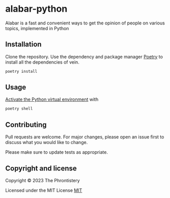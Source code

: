# alabar-python
Alabar is a fast and convenient ways to get the opinion of people on various topics, implemented in Python

## Installation

Clone the repository. Use the dependency and package manager [Poetry](https://python-poetry.org/) to install all the dependencies of vein.

```bash
poetry install
```

## Usage
[Activate the Python virtual environment](https://python-poetry.org/docs/basic-usage/#activating-the-virtual-environment) with

```bash
poetry shell
```

## Contributing

Pull requests are welcome. For major changes, please open an issue first
to discuss what you would like to change.

Please make sure to update tests as appropriate.

## Copyright and license

Copyright © 2023 The Phrontistery

Licensed under the MIT License 
[MIT](https://choosealicense.com/licenses/mit/)